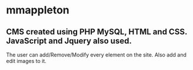 # mmappleton
## CMS created using PHP MySQL, HTML and CSS. JavaScript and Jquery also used. 
The user can add/Remove/Modify every element on the site. Also add and edit images to it.
